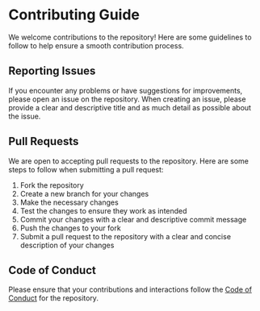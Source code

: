 # Contributing Guide

We welcome contributions to the repository! Here are some guidelines to follow to help ensure a smooth contribution process.

## Reporting Issues

If you encounter any problems or have suggestions for improvements, please open an issue on the repository. When creating an issue, please provide a clear and descriptive title and as much detail as possible about the issue.

## Pull Requests

We are open to accepting pull requests to the repository. Here are some steps to follow when submitting a pull request:

1. Fork the repository
2. Create a new branch for your changes
3. Make the necessary changes
4. Test the changes to ensure they work as intended
5. Commit your changes with a clear and descriptive commit message
6. Push the changes to your fork
7. Submit a pull request to the repository with a clear and concise description of your changes

## Code of Conduct

Please ensure that your contributions and interactions follow the [Code of Conduct](CODE_OF_CONDUCT.md) for the repository.
